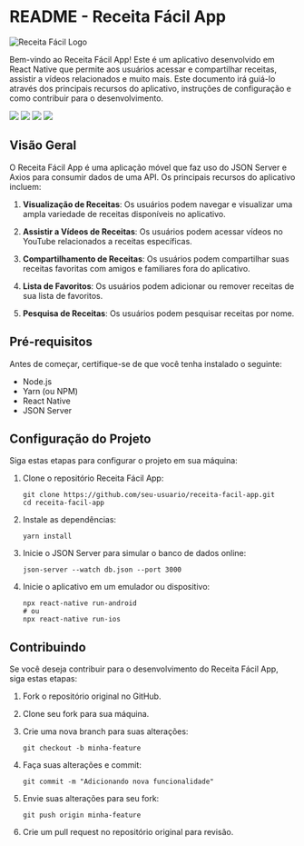 # README - Receita Fácil App

![Receita Fácil Logo](app-logo.png)

Bem-vindo ao Receita Fácil App! Este é um aplicativo desenvolvido em React Native que permite aos usuários acessar e compartilhar receitas, assistir a vídeos relacionados e muito mais. Este documento irá guiá-lo através dos principais recursos do aplicativo, instruções de configuração e como contribuir para o desenvolvimento.
<div>


   <image width:200 src='https://github.com/jotta2021/appReceitaFacil_reactnative/blob/master/Imagem%20do%20WhatsApp%20de%202023-10-22%20%C3%A0(s)%2021.36.14_201bfabf.jpg?raw=true'/>
    <image src='https://github.com/jotta2021/appReceitaFacil_reactnative/blob/master/Imagem%20do%20WhatsApp%20de%202023-10-22%20%C3%A0(s)%2021.36.12_a4622697.jpg?raw=true'/>
       <image src='https://github.com/jotta2021/appReceitaFacil_reactnative/blob/master/Imagem%20do%20WhatsApp%20de%202023-10-22%20%C3%A0(s)%2021.36.13_a195a92c.jpg?raw=true'/>
       <image src='https://github.com/jotta2021/appReceitaFacil_reactnative/blob/master/Imagem%20do%20WhatsApp%20de%202023-10-22%20%C3%A0(s)%2021.36.13_3025cb7c.jpg?raw=true'/>
       
       
</div>

## Visão Geral

O Receita Fácil App é uma aplicação móvel que faz uso do JSON Server e Axios para consumir dados de uma API. Os principais recursos do aplicativo incluem:

1. **Visualização de Receitas**: Os usuários podem navegar e visualizar uma ampla variedade de receitas disponíveis no aplicativo.

2. **Assistir a Vídeos de Receitas**: Os usuários podem acessar vídeos no YouTube relacionados a receitas específicas.

3. **Compartilhamento de Receitas**: Os usuários podem compartilhar suas receitas favoritas com amigos e familiares fora do aplicativo.

4. **Lista de Favoritos**: Os usuários podem adicionar ou remover receitas de sua lista de favoritos.

5. **Pesquisa de Receitas**: Os usuários podem pesquisar receitas por nome.

## Pré-requisitos

Antes de começar, certifique-se de que você tenha instalado o seguinte:

- Node.js
- Yarn (ou NPM)
- React Native
- JSON Server

## Configuração do Projeto

Siga estas etapas para configurar o projeto em sua máquina:

1. Clone o repositório Receita Fácil App:

   ```shell
   git clone https://github.com/seu-usuario/receita-facil-app.git
   cd receita-facil-app
   ```

2. Instale as dependências:

   ```shell
   yarn install
   ```

3. Inicie o JSON Server para simular o banco de dados online:

   ```shell
   json-server --watch db.json --port 3000
   ```

4. Inicie o aplicativo em um emulador ou dispositivo:

   ```shell
   npx react-native run-android
   # ou
   npx react-native run-ios
   ```

## Contribuindo

Se você deseja contribuir para o desenvolvimento do Receita Fácil App, siga estas etapas:

1. Fork o repositório original no GitHub.

2. Clone seu fork para sua máquina.

3. Crie uma nova branch para suas alterações:

   ```shell
   git checkout -b minha-feature
   ```

4. Faça suas alterações e commit:

   ```shell
   git commit -m "Adicionando nova funcionalidade"
   ```

5. Envie suas alterações para seu fork:

   ```shell
   git push origin minha-feature
   ```

6. Crie um pull request no repositório original para revisão.

